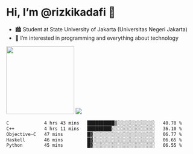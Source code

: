 # Hi, I’m @rizkikadafi 👋
- 🏙 Student at State University of Jakarta (Universitas Negeri Jakarta)
- 👀 I’m interested in programming and everything about technology
<img height="180em" src="https://github-readme-stats.vercel.app/api?username=rizkikadafi&show_icons=true&hide_border=true&&count_private=true&include_all_commits=true" />
<img src="https://github-readme-stats.vercel.app/api/top-langs/?username=rizkikadafi&show_icons=true&hide_border=true&&count_private=true&include_all_commits=true" />

<!--START_SECTION:waka-->

```txt
C             4 hrs 43 mins   ██████████▒░░░░░░░░░░░░░░   40.70 %
C++           4 hrs 11 mins   █████████░░░░░░░░░░░░░░░░   36.10 %
Objective-C   47 mins         █▓░░░░░░░░░░░░░░░░░░░░░░░   06.77 %
Haskell       46 mins         █▓░░░░░░░░░░░░░░░░░░░░░░░   06.65 %
Python        45 mins         █▓░░░░░░░░░░░░░░░░░░░░░░░   06.55 %
```

<!--END_SECTION:waka-->

<!---
rizkikadafi/rizkikadafi is a ✨ special ✨ repository because its `README.md` (this file) appears on your GitHub profile.
You can click the Preview link to take a look at your changes.
--->
